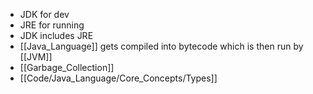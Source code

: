 - JDK for dev
- JRE for running
- JDK includes JRE
- [[Java_Language]] gets compiled into bytecode which is then run by [[JVM]]
- [[Garbage_Collection]]
- [[Code/Java_Language/Core_Concepts/Types]]
